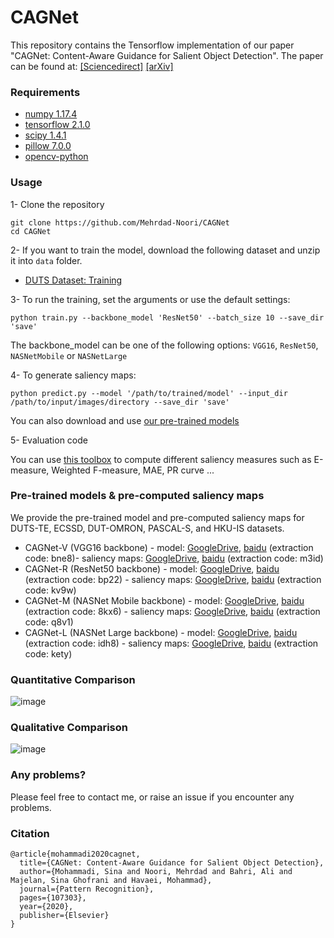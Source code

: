 # CAGNet
This repository contains the Tensorflow implementation of our paper "CAGNet: Content-Aware Guidance for Salient Object Detection". The paper can be found at: [[Sciencedirect]](https://www.sciencedirect.com/science/article/abs/pii/S0031320320301072) [[arXiv]](https://arxiv.org/abs/1911.13168)


### Requirements
- [numpy 1.17.4](https://numpy.org/)
- [tensorflow 2.1.0](https://www.tensorflow.org/)
- [scipy 1.4.1](https://www.scipy.org/)
- [pillow 7.0.0](https://pillow.readthedocs.io/)
- [opencv-python](https://github.com/skvark/opencv-python)

### Usage
1- Clone the repository
```
git clone https://github.com/Mehrdad-Noori/CAGNet
cd CAGNet
```
2- If you want to train the model, download the following dataset and unzip it into `data` folder.
- [DUTS Dataset: Training](http://saliencydetection.net/duts/)

3- To run the training, set the arguments or use the default settings: 

```
python train.py --backbone_model 'ResNet50' --batch_size 10 --save_dir 'save'
```
The backbone_model can be one of the following options: `VGG16`, `ResNet50`, `NASNetMobile` or `NASNetLarge` 

4- To generate saliency maps:
```
python predict.py --model '/path/to/trained/model' --input_dir /path/to/input/images/directory --save_dir 'save'
```
You can also download and use [our pre-trained models](#pre-trained-models--pre-computed-saliency-maps)


5- Evaluation code

You can use [this toolbox](https://github.com/Mehrdad-Noori/Saliency-Evaluation-Toolbox) to compute different saliency measures such as E-measure, Weighted F-measure, MAE, PR curve ...

### 


### Pre-trained models & pre-computed saliency maps
We provide the pre-trained model and pre-computed saliency maps for DUTS-TE, ECSSD, DUT-OMRON, PASCAL-S, and HKU-IS datasets.

- CAGNet-V (VGG16 backbone) - model: [GoogleDrive](https://drive.google.com/drive/folders/1V8L5x5FjDrBU04uueVnHYJi7W8E8KGdN?usp=sharing), [baidu](https://pan.baidu.com/s/1HoqxPXseoBOYQCmuiDuAHg) (extraction code: bne8)-  saliency maps: [GoogleDrive](https://drive.google.com/open?id=1T2qB-axQOSXPT2XOQ_zfBFDdIlIbgpsf), [baidu](https://pan.baidu.com/s/1ECLysn6MQIFkMpbnVUI_EA) (extraction code: m3id)
- CAGNet-R (ResNet50 backbone) - model: [GoogleDrive](https://drive.google.com/drive/folders/1a763tL98Z3DUmpl3BisoRh5FWafaV4i1?usp=sharing), [baidu](https://pan.baidu.com/s/1OwLa42wMQ86pcnSC0wBALQ) (extraction code: bp22) - saliency maps: [GoogleDrive](https://drive.google.com/open?id=1YIJTPShV93PvNvz-LZP4NMVbwbFNHBBM), [baidu](https://pan.baidu.com/s/1nHWKCsQrjYrP86aKbHIyJQ) (extraction code: kv9w)
- CAGNet-M (NASNet Mobile backbone) - model: [GoogleDrive](https://drive.google.com/drive/folders/13inkoc0kj5lbX0EphWgfSweRX1uqWQ3A?usp=sharing), [baidu](https://pan.baidu.com/s/1l3OncGKXkFR9Fq8hg2iccw) (extraction code: 8kx6) - saliency maps: [GoogleDrive](https://drive.google.com/open?id=1T3W-lvQpqJrD8JzfQm4K2_PQ4caOBWir), [baidu](https://pan.baidu.com/s/145m4SUYaJBOvgfVJNO9yBg) (extraction code: q8v1)
- CAGNet-L (NASNet Large backbone) - model: [GoogleDrive](https://drive.google.com/drive/folders/12mo-8qYsDSLkzPAGHydbgW0Ibmr2rm1K?usp=sharing), [baidu](https://pan.baidu.com/s/1ktFoP9EDI5eGBkL4lih7kA) (extraction code: idh8) - saliency maps: [GoogleDrive](https://drive.google.com/open?id=1C-lP99h4W_0Gx1QKQ9HkiX8xhP38Hb7p), [baidu](https://pan.baidu.com/s/1TtOP3n4CnheCo9WjIgu_nA) (extraction code: kety)

### Quantitative Comparison

![image](https://github.com/Mehrdad-Noori/CAGNet/blob/master/figures/quantitative.jpg)


### Qualitative Comparison

![image](https://github.com/Mehrdad-Noori/CAGNet/blob/master/figures/qualitative.jpg)

### Any problems?

Please feel free to contact me, or raise an issue if you encounter any problems.

### Citation
```
@article{mohammadi2020cagnet,
  title={CAGNet: Content-Aware Guidance for Salient Object Detection},
  author={Mohammadi, Sina and Noori, Mehrdad and Bahri, Ali and Majelan, Sina Ghofrani and Havaei, Mohammad},
  journal={Pattern Recognition},
  pages={107303},
  year={2020},
  publisher={Elsevier}
}
```

